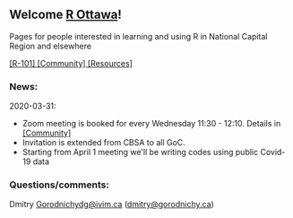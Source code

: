 <!-- # r-ottawa [https://IVI-M.github.io/r-ottawa/](https://IVI-M.github.io/r-ottawa/)
R Ottawa: Learning and using R together in National Capital Region - Resouces for weekly meet-ups -->


## Welcome [R Ottawa](https://ivi-m.github.io/r-ottawa/)! 
Pages for people interested in learning and using R in National Capital Region and elsewhere

<!-- 
[ [R-101 (beginners)] ](r101.md) [ [Weekly meet-up] ](weekly.md)
[ [Resources] ](get.md)  
[ [Tools, Tricks, Tips] ](ttt.md) 
[[Community]](community.md) [ [About] ](about.md)
-->

[ [R-101] ](r101.md) 
[ [Community] ](community.md)
[ [Resources] ](resources.md)  


### News:   
2020-03-31:    
- Zoom meeting is booked for every Wednesday 11:30 - 12:10. Details in [ [Community] ](community.md)
- Invitation is extended from CBSA to all GoC.  
- Starting from April 1 meeting we'll be writing codes using public Covid-19 data



### Questions/comments:

Dmitry Gorodnichydg@ivim.ca (dmitry@gorodnichy.ca) 
<!-- Questions/comments: dg@ivim.ca (dmitry@gorodnichy.ca) or via gcconnex.ca -->
